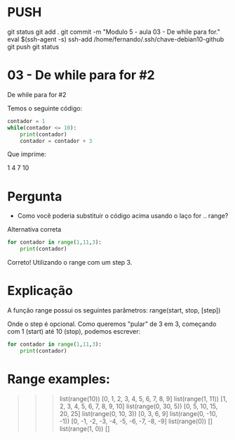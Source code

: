

# ###################################################################################################################################################################
# ###################################################################################################################################################################
# PUSH

git status
git add .
git commit -m "Modulo 5 - aula 03 - De while para for."
eval $(ssh-agent -s)
ssh-add /home/fernando/.ssh/chave-debian10-github
git push
git status



# ###################################################################################################################################################################
# ###################################################################################################################################################################
# 03 - De while para for #2
De while para for #2

Temos o seguinte código:

~~~~python
contador = 1
while(contador <= 10):
    print(contador)
    contador = contador + 3
~~~~

Que imprime:

1
4
7
10



# Pergunta

- Como você poderia substituir o código acima usando o laço for .. range?


Alternativa correta

~~~~python
for contador in range(1,11,3):
    print(contador)
~~~~

Correto! Utilizando o range com um step 3.


# Explicação

A função range possui os seguintes parâmetros:
range(start, stop, [step])

Onde o step é opcional. Como queremos "pular" de 3 em 3, começando com 1 (start) até 10 (stop), podemos escrever:

~~~~python
for contador in range(1,11,3):
    print(contador)
~~~~




# ###################################################################################################################################################################
# ###################################################################################################################################################################
# Range examples:
>>>
>>> list(range(10))
[0, 1, 2, 3, 4, 5, 6, 7, 8, 9]
>>> list(range(1, 11))
[1, 2, 3, 4, 5, 6, 7, 8, 9, 10]
>>> list(range(0, 30, 5))
[0, 5, 10, 15, 20, 25]
>>> list(range(0, 10, 3))
[0, 3, 6, 9]
>>> list(range(0, -10, -1))
[0, -1, -2, -3, -4, -5, -6, -7, -8, -9]
>>> list(range(0))
[]
>>> list(range(1, 0))
[]

